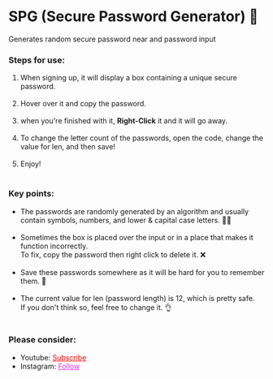 # SPG (Secure Password Generator) 🔐
Generates random secure password near and password input

<h3>Steps for use: </h3>
<ol style="margin-bottom:10px;">
<li>When signing up, it will display a box containing a unique secure password.</li><br>
<li>Hover over it and copy the password.</li><br>
<li>when you're finished with it, <b>Right-Click</b> it and it will go away.</li><br>
<li>To change the letter count of the passwords, open the code, change the value for len, and then save!</li><br>
<li>Enjoy!</li><br>
</ol>


<h3>Key points:</h3>
<ul style="margin-bottom:10px;">
<li>The passwords are randomly generated by an algorithm and usually contain symbols, numbers, and lower & capital case letters. 👮‍♂️</li><br>
<li>Sometimes the box is placed over the input or in a place that makes it function incorrectly.<br>To fix, copy the password then right click to delete it. ❌</li><br>
<li>Save these passwords somewhere as it will be hard for you to remember them. 💭</li><br>
<li>The current value for len (password length) is 12, which is pretty safe. <br>If you don't think so, feel free to change it. 👌</li><br>
</ul>

<h3>Please consider:</h3>
<ul>
<li>Youtube:  <a style="color:red;" target="_Blank" href="https://www.youtube.com/channel/UCinBnZ2BKAbCKA1w9lmFd0w">Subscribe</a></li>
<li>Instagram:  <a style="color:#dc2ef0;" target="_Blank" href="https://www.instagram.com/nyc.geahad.codes/">Follow</a></li>
</ul>
